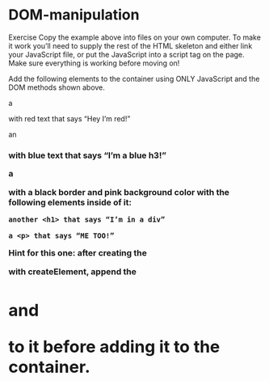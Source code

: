 # DOM-manipulation

Exercise
Copy the example above into files on your own computer. To make it work you’ll need to supply the rest of the HTML skeleton and either link your JavaScript file, or put the JavaScript into a script tag on the page. Make sure everything is working before moving on!

Add the following elements to the container using ONLY JavaScript and the DOM methods shown above.

a <p> with red text that says “Hey I’m red!”

an <h3> with blue text that says “I’m a blue h3!”

a <div> with a black border and pink background color with the following elements inside of it:

    another <h1> that says “I’m in a div”

    a <p> that says “ME TOO!”

Hint for this one: after creating the <div> with createElement, append the <h1> and <p> to it before adding it to the container.
